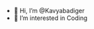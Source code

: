 - 👋 Hi, I’m @Kavyabadiger
- 👀 I’m interested in Coding

<!---
Kavyabadiger/Kavyabadiger is a ✨ special ✨ repository because its `README.md` (this file) appears on your GitHub profile.
You can click the Preview link to take a look at your changes.
--->
